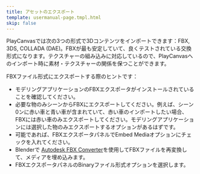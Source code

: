 ```yaml
---
title: アセットのエクスポート
template: usermanual-page.tmpl.html
skip: false
---
```


PlayCanvasでは次の3つの形式で3Dコンテンツをインポートできます：FBX, 3DS, COLLADA (DAE)。FBXが最も安定していて、良くテストされている交換形式になります。テクスチャーの組み込みに対応しているので、PlayCanvasへのインポート時に素材・テクスチャーの関係を保つことができます。

FBXファイル形式にエクスポートする際のヒントです：

* モデリングアプリケーションのFBXエクスポータがインストールされていることを確認してください。
* 必要な物のみシーンからFBXにエクスポートしてください。例えば、シーン0ンに赤い車と青い車が含まれていて、赤い車のインポートしたい場合、FBXには赤い車のみエクスポートしてください。モデリングアプリケーションには選択した物のみエクスポートするオプションがあるはずです。
* 可能であれば、FBXエクスポータパネルでEmbed Mediaオプションにチェックを入れてください。
* Blenderで [Autodesk FBX Converter][1]を使用してFBXファイルを再変換して、メディアを埋め込みます。
* FBXエクスポータパネルのBinaryファイル形式オプションを選択します。

[1]: http://usa.autodesk.com/adsk/servlet/pc/item?id=10775855&siteID=123112


